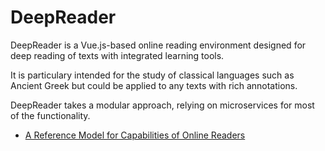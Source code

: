 # DeepReader

DeepReader is a Vue.js-based online reading environment designed for deep reading of texts with integrated learning tools.

It is particulary intended for the study of classical languages such as Ancient Greek but could be applied to any texts with rich annotations.

DeepReader takes a modular approach, relying on microservices for most of the functionality.


* [A Reference Model for Capabilities of Online Readers](https://github.com/deep-reader/DeepReader/wiki/A-Reference-Model-for-Capabilities-of-Online-Readers)
